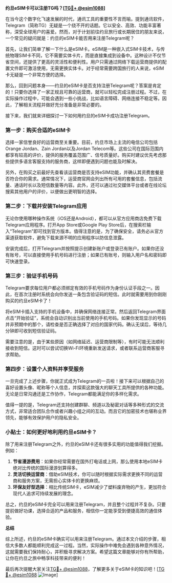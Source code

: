 **约旦eSIM卡可以注册TG吗？[[TG💪+ @esim1088](https://t.me/s/esim1088)]**

在当今这个数字化飞速发展的时代，通讯工具的重要性不言而喻。提到通讯软件，Telegram（简称TG）无疑是一个绕不开的话题。它以安全、高效、功能丰富著称，深受全球用户的喜爱。然而，对于计划前往约旦旅行或长期居住的朋友来说，一个常见的疑问就是：约旦的eSIM卡能否用来注册Telegram呢？

首先，让我们简单了解一下什么是eSIM卡。eSIM是一种嵌入式SIM卡技术，与传统物理SIM卡不同，它不需要实体卡片，而是直接集成到设备中。这种设计不仅节省空间，还提供了更高的灵活性和便利性。用户只需通过网络下载运营商提供的配置文件即可激活使用，无需更换实体卡。对于经常需要跨国旅行的人来说，eSIM卡无疑是一个非常方便的选择。

那么，回到问题本身——约旦的eSIM卡是否支持注册Telegram呢？答案是肯定的！只要你选择了一家正规且可靠的运营商，就可以轻松完成注册过程。不过，在实际操作过程中，可能会遇到一些小挑战，比如语言障碍、网络连接不稳定等。因此，了解相关流程并做好充分准备是非常必要的。

接下来，我们就来详细探讨一下如何用约旦的eSIM卡成功注册Telegram。

### 第一步：购买合适的eSIM卡

选择一家信誉良好的运营商至关重要。目前，约旦市场上主流的电信公司包括Orange Jordan、Zain Jordan以及Jordan Telecom等。这些公司在国际范围内都享有较高的评价，提供的服务覆盖范围广、信号质量好。购买时建议优先考虑那些提供多语言客服支持的服务商，这样即便遇到问题也能及时解决。

另外，在购买之前最好先查看该运营商是否支持eSIM功能，并确认其资费套餐是否符合你的需求。通常情况下，运营商官网会列出所有可用的套餐信息，包括流量、通话时长以及短信数量等内容。此外，还可以通过社交媒体平台或者在线论坛搜索其他用户的评价，以便做出更明智的选择。

### 第二步：下载并安装Telegram应用

无论你使用哪种操作系统（iOS还是Android），都可以从官方应用商店免费下载Telegram应用程序。打开App Store或Google Play Store后，在搜索栏输入“Telegram”即可找到官方版本。值得注意的是，为了确保安全，请务必从官方渠道获取软件，避免下载来源不明的应用程序以防信息泄露。

安装完成后，打开Telegram并按照提示创建新账户或登录已有账户。如果你还没有账号，可以直接使用手机号码进行注册；如果已有账号，则输入用户名和密码即可快速登录。

### 第三步：验证手机号码

Telegram要求每位用户都必须绑定有效的手机号码作为身份认证手段之一。因此，在首次注册时系统会向你发送一条包含验证码的短信。此时就需要用到你刚刚购买的约旦eSIM卡了！

将eSIM卡插入支持的手机设备中，并确保网络连接正常。然后返回Telegram界面点击“开始验证”，系统会自动识别出当前使用的手机号码。如果你发现显示的号码并非预期中的那个，请检查是否正确选择了对应的国家代码。确认无误后，等待几分钟即可收到短信验证码。

需要注意的是，由于某些原因（如网络延迟、运营商限制等），有时可能无法顺利接收到短信。这时可以尝试切换Wi-Fi环境重新发送请求，或者联系运营商客服寻求帮助。

### 第四步：设置个人资料并享受服务

一旦完成了上述步骤，你就正式成为Telegram的一员啦！接下来可以根据自己的喜好设置头像、昵称等个人信息，并探索这款强大的聊天工具所提供的各种功能。无论是日常沟通还是工作协作，Telegram都能满足你的多样化需求。

值得一提的是，Telegram还支持创建群聊、频道以及秘密对话等多种形式的交流方式，非常适合团队合作或者兴趣小组之间的互动。而且它的加密技术也堪称业界领先，能够有效保护用户的隐私安全。

### 小贴士：如何更好地利用约旦eSIM卡？

除了用来注册Telegram之外，约旦的eSIM卡还有很多实用的功能值得我们挖掘。例如：

1. **节省漫游费用**：如果你经常需要在国外打电话或上网，那么使用本地eSIM卡绝对比传统的国际漫游划算得多。
2. **灵活切换运营商**：借助eSIM技术，你可以随时根据实际需求更换不同的运营商和服务方案，无需担心实体卡的更换麻烦。
3. **环保友好型选择**：相比传统SIM卡，eSIM减少了塑料废弃物的产生，更加符合现代人追求可持续发展的理念。

总之，约旦的eSIM卡完全可以用来注册Telegram，并且整个过程并不复杂。只要提前做好功课，选择合适的产品和服务，相信你一定能享受到便捷高效的通信体验。

**总结**

综上所述，约旦的eSIM卡确实可以用来注册Telegram。通过本文介绍的步骤，相信大多数人都能顺利完成这一过程。当然，实际操作中难免会遇到各种意外情况，这就需要我们保持耐心，并积极寻求解决方案。希望这篇文章能够对你有所帮助，让你在约旦之旅中畅享科技带来的便利！

最后再次提醒大家关注[TG💪+ @esim1088](https://t.me/s/esim1088)，了解更多关于eSIM卡的知识吧！[[TG💪+ @esim1088](https://t.me/s/esim1088) ![Image](https://i.postimg.cc/4NQfJmqS/Snipaste-2025-05-13-00-14-12.png)]